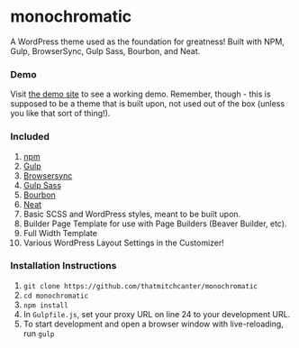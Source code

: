 # monochromatic

A WordPress theme used as the foundation for greatness! Built with NPM, Gulp, BrowserSync, Gulp Sass, Bourbon, and Neat.

### Demo

Visit [the demo site](http://monochrome.mitchcanter.com/) to see a working demo. Remember, though - this is supposed to be a theme that is built upon, not used out of the box (unless you like that sort of thing!).

### Included

1. [npm](https://www.npmjs.com/)
2. [Gulp](http://gulpjs.com/)
3. [Browsersync](https://www.browsersync.io/docs/gulp/)
4. [Gulp Sass](https://www.npmjs.com/package/gulp-sass)
5. [Bourbon](http://bourbon.io/)
6. [Neat](http://neat.bourbon.io/)
7. Basic SCSS and WordPress styles, meant to be built upon.
8. Builder Page Template for use with Page Builders (Beaver Builder, etc).
9. Full Width Template
10. Various WordPress Layout Settings in the Customizer!

### Installation Instructions

1. ``git clone https://github.com/thatmitchcanter/monochromatic``
2. ``cd monochromatic``
3. ``npm install``
4. In ``Gulpfile.js``, set your proxy URL on line 24 to your development URL.
5. To start development and open a browser window with live-reloading, run ``gulp``
